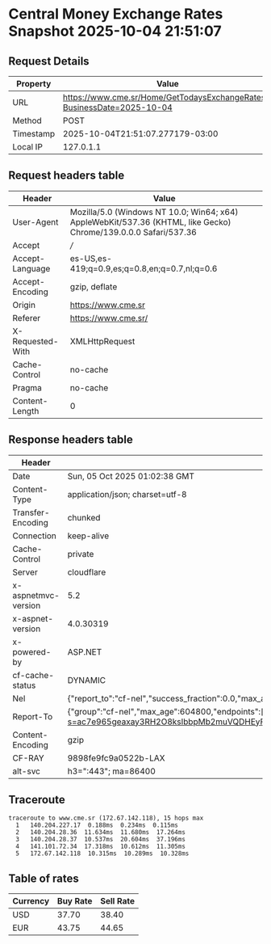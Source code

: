 # Central Money Exchange Rates Snapshot 2025-10-04 21:51:07
## Request Details

| Property | Value |
|----------|-------|
| URL | https://www.cme.sr/Home/GetTodaysExchangeRates/?BusinessDate=2025-10-04 |
| Method | POST |
| Timestamp | 2025-10-04T21:51:07.277179-03:00 |
| Local IP | 127.0.1.1 |
    
## Request headers table

| Header | Value |
|--------|-------|
| User-Agent | Mozilla/5.0 (Windows NT 10.0; Win64; x64) AppleWebKit/537.36 (KHTML, like Gecko) Chrome/139.0.0.0 Safari/537.36 |
| Accept | */* |
| Accept-Language | es-US,es-419;q=0.9,es;q=0.8,en;q=0.7,nl;q=0.6 |
| Accept-Encoding | gzip, deflate |
| Origin | https://www.cme.sr |
| Referer | https://www.cme.sr/ |
| X-Requested-With | XMLHttpRequest |
| Cache-Control | no-cache |
| Pragma | no-cache |
| Content-Length | 0 |

    
## Response headers table
| Header | Value |
|--------|-------|
| Date | Sun, 05 Oct 2025 01:02:38 GMT |
| Content-Type | application/json; charset=utf-8 |
| Transfer-Encoding | chunked |
| Connection | keep-alive |
| Cache-Control | private |
| Server | cloudflare |
| x-aspnetmvc-version | 5.2 |
| x-aspnet-version | 4.0.30319 |
| x-powered-by | ASP.NET |
| cf-cache-status | DYNAMIC |
| Nel | {"report_to":"cf-nel","success_fraction":0.0,"max_age":604800} |
| Report-To | {"group":"cf-nel","max_age":604800,"endpoints":[{"url":"https://a.nel.cloudflare.com/report/v4?s=ac7e965geaxay3RH2O8ksIbbpMb2muVQDHEyF%2Flo%2Fi6PMRaEA9THY7pYfmzmCSFLg%2BDh0t%2Bg8QOJay9EycnUqvRjotELZFkY"}]} |
| Content-Encoding | gzip |
| CF-RAY | 9898fe9fc9a0522b-LAX |
| alt-svc | h3=":443"; ma=86400 |

## Traceroute 

```
traceroute to www.cme.sr (172.67.142.118), 15 hops max
  1   140.204.227.17  0.188ms  0.234ms  0.115ms 
  2   140.204.28.36  11.634ms  11.680ms  17.264ms 
  3   140.204.28.37  10.537ms  20.604ms  37.196ms 
  4   141.101.72.34  17.318ms  10.612ms  11.305ms 
  5   172.67.142.118  10.315ms  10.289ms  10.328ms 

```


## Table of rates

| Currency | Buy Rate | Sell Rate |
|----------|----------|-----------|
| USD | 37.70 | 38.40 |
| EUR | 43.75 | 44.65 |
